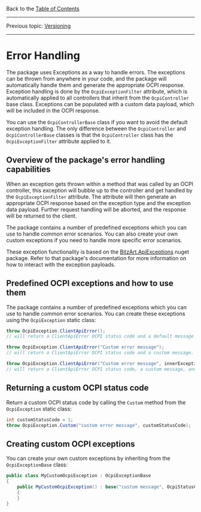 Back to the [Table of Contents](README.md)

---

Previous topic:
[Versioning](4.versioning.md)

---

# Error Handling

The package uses Exceptions as a way to handle errors. The exceptions can be thrown from anywhere in your code, and the package will automatically handle them and generate the appropriate OCPI response. Exception handling is done by the `OcpiExceptionFilter` attribute, which is automatically applied to all controllers that inherit from the `OcpiController` base class. Exceptions can be populated with a custom data payload, which will be included in the OCPI response.

You can use the `OcpiControllerBase` class if you want to avoid the default exception handling. The only difference between the `OcpiController` and `OcpiControllerBase` classes is that the `OcpiController` class has the `OcpiExceptionFilter` attribute applied to it.

## Overview of the package's error handling capabilities

When an exception gets thrown within a method that was called by an OCPI controller, this exception will bubble up to the controller and get handled by the `OcpiExceptionFilter` attribute. The attribute will then generate an appropriate OCPI response based on the exception type and the exception data payload. Further request handling will be aborted, and the response will be returned to the client.

The package contains a number of predefined exceptions which you can use to handle common error scenarios. You can also create your own custom exceptions if you need to handle more specific error scenarios.

These exception functionality is based on the [BitzArt.ApiExceptions](https://github.com/BitzArt/ApiExceptions) nuget package. Refer to that package's documentation for more information on how to interact with the exception payloads.

## Predefined OCPI exceptions and how to use them

The package contains a number of predefined exceptions which you can use to handle common error scenarios. You can create these exceptions using the `OcpiException` static class:

```csharp
throw OcpiException.ClientApiError();
// will return a ClientApiError OCPI status code and a default message for this type of error.

throw OcpiException.ClientApiError("Custom error message");
// will return a ClientApiError OCPI status code and a custom message.

throw OcpiException.ClientApiError("Custom error message", innerException);
// will return a ClientApiError OCPI status code, a custom message, and an inner exception.
```

## Returning a custom OCPI status code

Return a custom OCPI status code by calling the `Custom` method from the `OcpiException` static class:

```csharp
int customStatusCode = 1;
throw OcpiException.Custom("custom error message", customStatusCode);
```

## Creating custom OCPI exceptions

You can create your own custom exceptions by inheriting from the `OcpiExceptionBase` class:

```csharp
public class MyCustomOcpiException : OcpiExceptionBase
{
    public MyCustomOcpiException() : base("custom message", OcpiStatusCodes.ClientApiError)
    {
    }
}
```